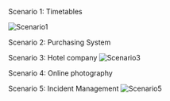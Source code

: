 Scenario 1: Timetables

![Scenario1](https://github.com/nisia289/INRE-UAL--Blanco---2023-/blob/main/LAB0/diagram1.png)




Scenario 2: Purchasing System 
<!-- tutaj zadanie 2 -->




Scenario 3: Hotel company 
![Scenario3](https://github.com/nisia289/INRE-UAL--Blanco---2023-/blob/main/LAB0/theImageOfScenario3Hotel.png)





Scenario 4: Online photography 
<!-- tutaj zadanie 4 -->




Scenario 5: Incident Management 
![Scenario5](https://github.com/nisia289/INRE-UAL--Blanco---2023-/blob/main/LAB0/PNG/diagram5.png)






